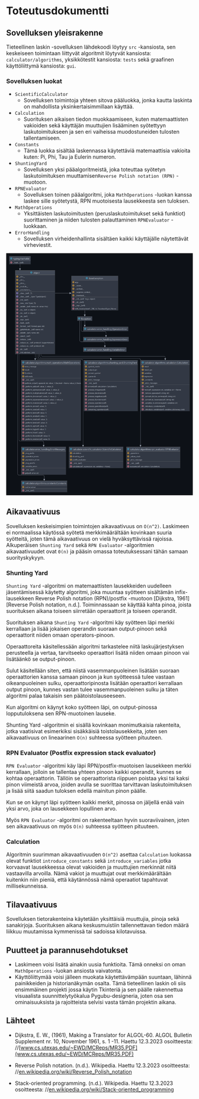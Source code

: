 # Toteutusdokumentti

## Sovelluksen yleisrakenne

Tieteellinen laskin -sovelluksen lähdekoodi löytyy `src` -kansiosta, sen keskeiseen toimintaan liittyvät algoritmit löytyvät kansiosta: `calculator/algorithms`, yksikkötestit kansiosta: `tests` sekä graafinen käyttöliittymä kansiosta: `gui`.

### Sovelluksen luokat

- `ScientificCalculator`
  - Sovelluksen toimintoja yhteen sitova pääluokka, jonka kautta laskinta on mahdollista yksinkertaisimmillaan käyttää.
- `Calculation`
  - Suorituksen aikaisen tiedon muokkaamiseen, kuten matemaattisten vakioiden sekä käyttäjän muuttujien lisääminen syötettyyn laskutoimitukseen ja sen eri vaiheissa muodostuneiden tulosten tallentamiseen.
- `Constants`
  - Tämä luokka sisältää laskennassa käytettäviä matemaattisia vakioita kuten: Pi, Phi, Tau ja Eulerin numeron.
- `ShuntingYard`
  - Sovelluksen yksi pääalgoritmeistä, joka toteuttaa syötetyn laskutoimituksen muuttamisen`Reverse Polish notation (RPN)` -muotoon.
- `RPNEvaluator`
  - Sovelluksen toinen pääalgoritmi, joka `MathOperations` -luokan kanssa laskee sille syötetystä, RPN muotoisesta lausekkeesta sen tuloksen.
- `MathOperations`
  - Yksittäisten laskutoimitusten (peruslaskutoimitukset sekä funktiot) suorittaminen ja niiden tulosten palauttaminen `RPNEvaluator` -luokkaan.
- `ErrorHandling`
  - Sovelluksen virheidenhallinta sisältäen kaikki käyttäjälle näytettävät virheviestit.
  

![graph](./images/toteutusdokumentti/graph.png)

## Aikavaativuus

Sovelluksen keskeisimpien toimintojen aikavaativuus on `O(n^2)`. Laskimeen ei normaalissa käytössä syötetä merkkimäärältään kovinkaan suuria syötteitä, joten tämä aikavaativuus on vielä hyväksyttävissä rajoissa. Alkuperäisen `Shunting Yard` sekä `RPN Evaluator` -algoritmien aikavaativuudet ovat `0(n)` ja pääsin omassa 
toteutuksessani tähän samaan suorityskykyyn.

### Shunting Yard

`Shunting Yard` -algoritmi on matemaattisten lausekkeiden uudelleen jäsentämisessä käytetty algoritmi, joka muuntaa syötteen sisältämän infix-lausekkeen Reverse Polish notation (RPN)/postfix -muotoon [Dijkstra, 1961] [Reverse Polish notation, n.d.]. Toiminnassaan se käyttää kahta pinoa, joista suorituksen aikana toiseen siirretään operaattorit ja toiseen operandit.

Suorituksen aikana `Shunting Yard` -algoritmi käy syötteen läpi merkki kerrallaan ja lisää jokaisen operandin suoraan output-pinoon sekä operaattorit niiden omaan operators-pinoon. 

Operaattoreita käsitellessään algoritmi tarkastelee niitä laskujärjestyksen perusteella ja vertaa, tarvitseeko operaattori lisätä niiden omaan pinoon vai lisätäänkö se output-pinoon. 

Sulut käsitellään siten, että niistä vasemmanpuoleinen lisätään suoraan operaattorien kanssa samaan pinoon ja kun syötteessä tulee vastaan oikeanpuoleinen sulku, operaattoripinosta lisätään operaattori kerrallaan output pinoon,  kunnes vastan tulee vasemmanpuoleinen sulku ja täten algoritmi palaa takaisin sen päätoistolauseeseen. 

Kun algoritmi on käynyt koko syötteen läpi, on output-pinossa lopputuloksena sen RPN-muotoinen lauseke.

Shunting Yard -algoritmin ei sisällä kovinkaan monimutkaisia rakenteita, jotka vaatisivat esimerkiksi sisäkkäisiä toistolausekkeita, joten sen aikavaativuus on lineaarinen `O(n)` suhteessa syötteen pituuteen.

### RPN Evaluator (Postfix expression stack evaluator)

`RPN Evaluator` -algoritmi käy läpi RPN/postfix-muotoisen lausekkeen merkki kerrallaan, jolloin se tallentaa yhteen pinoon kaikki operandit, kunnes se kohtaa operaattorin. Tällöin se operaattorista riippuen poistaa yksi tai kaksi pinon viimeistä arvoa, joiden avulla se suorittaa tarvittavan laskutoimituksen ja lisää siitä saadun tuloksen edellä mainitun pinon päälle. 

Kun se on käynyt läpi syötteen kaikki merkit, pinossa on jäljellä enää vain yksi arvo, joka on lausekkeen lopullinen arvo.

Myös `RPN Evaluator` -algoritmi on rakenteeltaan hyvin suoraviivainen, joten sen aikavaativuus on myös `O(n)` suhteessa syötteen pituuteen.

### Calculation

Algoritmin suurimman aikavaativuuden `O(n^2)` asettaa `Calculation` luokassa olevat funktiot `introduce_constants` sekä `introduce_variables` jotka korvaavat lausekkeessa olevat vakioiden ja muuttujien merkinnät niitä vastaavilla arvoilla. Nämä vakiot ja muuttujat ovat merkkimäärältään kuitenkin niin pieniä, että käytännössä nämä operaatiot tapahtuvat millisekunneissa.

## Tilavaativuus

Sovelluksen tietorakenteina käytetään yksittäisiä muuttujia, pinoja sekä sanakirjoja. Suorituksen aikana keskusmuistiin tallennettavan tiedon määrä liikkuu muutamissa kymmenissä tai sadoissa kilotavuissa.

## Puutteet ja parannusehdotukset

- Laskimeen voisi lisätä ainakin uusia funktioita. Tämä onneksi on oman `MathOperations` -luokan ansiosta vaivatonta.
- Käyttöliittymää voisi jälleen muokata käytettävämpään suuntaan, lähinnä painikkeiden ja historianäkymän osalta. Tämä tieteellinen laskin oli siis ensimmäinen projekti jossa käytin Tkinteriä ja sen päälle rakennettua visuaalista suunnittelytyökalua Pygubu-designeria, joten osa sen ominaisuuksista ja rajoitteista selvisi vasta tämän projektin aikana.


## Lähteet

- Dijkstra, E. W., (1961), Making a Translator for ALGOL-60. ALGOL Bulletin Supplement nr. 10, November 1961, s. 1 -11. Haettu 12.3.2023 osoitteesta: //[www.cs.utexas.edu/~EWD/MCReps/MR35.PDF](www.cs.utexas.edu/~EWD/MCReps/MR35.PDF)

- Reverse Polish notation. (n.d.). Wikipedia. Haettu 12.3.2023 osoitteesta: //[en.wikipedia.org/wiki/Reverse_Polish_notation](https://en.wikipedia.org/wiki/Reverse_Polish_notation)
- Stack-oriented programming. (n.d.). Wikipedia. Haettu 12.3.2023 osoitteesta: //[en.wikipedia.org/wiki/Stack-oriented_programming](https://en.wikipedia.org/wiki/Stack-oriented_programming)
